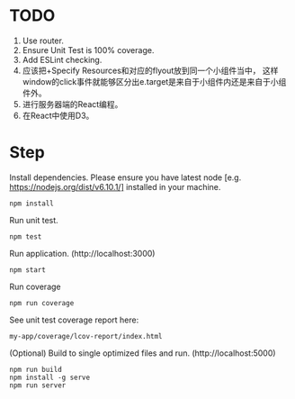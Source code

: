 
TODO
=====

1. Use router.
2. Ensure Unit Test is 100% coverage.
3. Add ESLint checking.
4. 应该把+Specify Resources和对应的flyout放到同一个小组件当中，
这样window的click事件就能够区分出e.target是来自于小组件内还是来自于小组件外。
5. 进行服务器端的React编程。
6. 在React中使用D3。


Step
=====

Install dependencies. Please ensure you have latest node [e.g. https://nodejs.org/dist/v6.10.1/] installed in your machine.

```
npm install
```

Run unit test.

```
npm test
```

Run application. (http://localhost:3000)

```
npm start
```

Run coverage

```
npm run coverage
```

See unit test coverage report here:

```
my-app/coverage/lcov-report/index.html
```


(Optional) Build to single optimized files and run. (http://localhost:5000)

```
npm run build
npm install -g serve
npm run server
```


